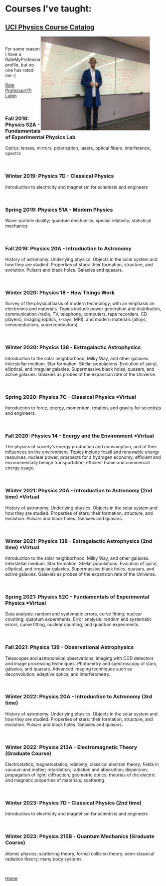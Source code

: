 # Courses I've taught:
## [UCI Physics Course Catalog](http://catalogue.uci.edu/allcourses/physics/)

<figure>
 <img align="right" src="./images/IndvPagePhotos/ready2teach.jpg" width="350" height="300"/>
</figure>

<br>

For some reason I have a RateMyProfessor profile, but no one has rated me :(

[Rate Professor(!?) Lubin](https://www.ratemyprofessors.com/ShowRatings.jsp?tid=2575647)

<br>

### Fall 2018: Physics 52A - Fundamentals of Experimental Physics Lab

Optics: lenses, mirrors, polarization, lasers, optical fibers, interference, spectra

<br>

### Winter 2019: Physics 7D - Classical Physics

Introduction to electricity and magnetism for scientists and engineers

<br>

### Spring 2019: Physics 51A -  Modern Physics

Wave-particle duality; quantum mechanics; special relativity; statistical mechanics

<br>

### Fall 2019: Physics 20A - Introduction to Astronomy

History of astronomy. Underlying physics. Objects in the solar system and how they are studied.
Properties of stars: their formation, structure, and evolution. Pulsars and black holes. Galaxies and quasars.

<br>

### Winter 2020: Physics 18 - How Things Work

Survey of the physical basis of modern technology, with an emphasis on electronics and materials. Topics include power generation and distribution, communication (radio, TV, telephone, computers, tape recorders, CD players), imaging (optics, x-rays, MRI), and modern materials (alloys, semiconductors, superconductors).

<br>

### Winter 2020: Physics 138 - Extragalactic Astrophysics

Introduction to the solar neighborhood, Milky Way, and other galaxies. Interstellar medium. Star formation. Stellar populations. Evolution of spiral, elliptical, and irregular galaxies. Supermassive black holes, quasars, and active galaxies. Galaxies as probes of the expansion rate of the Universe.

<br>

### Spring 2020: Physics 7C - Classical Physics &#42;Virtual

Introduction to force, energy, momentum, rotation, and gravity for scientists and engineers.

<br>

### Fall 2020: Physics 14 - Energy and the Environment &#42;Virtual

The physics of society’s energy production and consumption, and of their influences on the environment. Topics include fossil and renewable energy resources; nuclear power; prospects for a hydrogen economy; efficient and environmentally benign transportation; efficient home and commercial energy usage.

<br>

### Winter 2021: Physics 20A - Introduction to Astronomy (2nd time) &#42;Virtual

History of astronomy. Underlying physics. Objects in the solar system and how they are studied. Properties of stars: their formation, structure, and evolution. Pulsars and black holes. Galaxies and quasars.

<br>

### Winter 2021: Physics 138 - Extragalactic Astrophysics (2nd time) &#42;Virtual

Introduction to the solar neighborhood, Milky Way, and other galaxies. Interstellar medium. Star formation. Stellar populations. Evolution of spiral, elliptical, and irregular galaxies. Supermassive black holes, quasars, and active galaxies. Galaxies as probes of the expansion rate of the Universe.

<br>

### Spring 2021: Physics 52C - Fundamentals of Experimental Physics &#42;Virtual

Data analysis: random and systematic errors, curve fitting; nuclear counting; quantum experiments. Error analysis: random and systematic errors, curve fitting, nuclear counting, and quantum experiments.

<br>

### Fall 2021: Physics 139 - Observational Astrophysics

Telescopes and astronomical observations, imaging with CCD detectors and image processing techniques. Photometry and spectroscopy of stars, galaxies, and quasars. Advanced imaging techniques such as deconvolution, adaptive optics, and interferometry.

<br>

### Winter 2022: Physics 20A - Introduction to Astronomy (3rd time)

History of astronomy. Underlying physics. Objects in the solar system and how they are studied. Properties of stars: their formation, structure, and evolution. Pulsars and black holes. Galaxies and quasars.

<br>

### Winter 2022: Physics 213A - Electromagnetic Theory (Graduate Course)

Electrostatics; magnetostatics; relativity; classical electron theory; fields in vacuum and matter; retardation; radiation and absorption; dispersion; propagation of light; diffraction; geometric optics; theories of the electric and magnetic properties of materials; scattering.

<br>

### Winter 2023: Physics 7D - Classical Physics (2nd time)

Introduction to electricity and magnetism for scientists and engineers

<br>

### Winter 2023: Physics 215B - Quantum Mechanics (Graduate Course)

Atomic physics; scattering theory, formal collision theory; semi-classical radiation theory; many body systems.

<br>

[Home](./)
